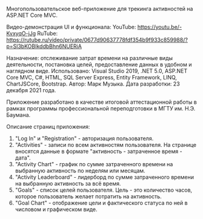 Многопользовательское веб-приложение для трекинга активностей на ASP.NET Core MVC.

Видео-демонстрация UI и функционала:
YouTube: https://youtu.be/-KvxyqO-jJg
RuTube: https://rutube.ru/video/private/0677d90637778fdf354b9f933c859988/?p=Sl3bKOBIkddbBhn6NUERiA

Назначение: отслеживание затрат времени на различные виды деятельности, постановка целей, предоставление данных в удобном и наглядном виде.
Использовано: Visual Studio 2019, .NET 5.0, ASP.NET Core MVC, C#, HTML, SQL Server Express, Entity Framework, LINQ, ChartJSCore, Bootstrap.
Автор: Марк Музыка.
Дата разработки: 23 декабря 2021 года.

Приложение разработано в качестве итоговой аттестационной работы в рамках программы профессиональной переподготовки в МГТУ им. Н.Э. Баумана.

Описание страниц приложения:
1) "Log In" и "Registration" - авторизация пользователя.
2) "Activities" - записи по всем активностям пользователя. На странице вносятся данные в формате "активность - затраченное время - дата".
3) "Activity Chart" - график по сумме затраченного времени на выбранную активность по неделям или месяцам.
4) "Activity Leaderboard" - лидерборд по сумме затраченного времени на выбранную активность за всё время.
5) "Goals" - список целей пользователя. Цель - это количество часов, которое пользователь желает потратить на активность.
6) "Goal Chart" - отображение цели и фактического статуса по ней в числовом и графическом виде.
